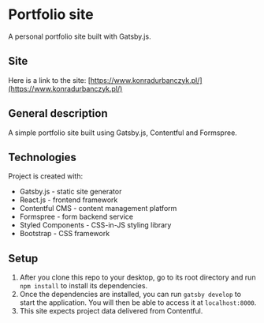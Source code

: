 # Portfolio site

A personal portfolio site built with Gatsby.js.

## Site

Here is a link to the site: [https://www.konradurbanczyk.pl/](https://www.konradurbanczyk.pl/)

## General description

A simple portfolio site built using Gatsby.js, Contentful and Formspree.

## Technologies

Project is created with:

* Gatsby.js - static site generator
* React.js - frontend framework
* Contentful CMS - content management platform
* Formspree - form backend service
* Styled Components - CSS-in-JS styling library 
* Bootstrap - CSS framework

## Setup

1. After you clone this repo to your desktop, go to its root directory and run `npm install` to install its dependencies.
2. Once the dependencies are installed, you can run `gatsby develop` to start the application. You will then be able to access it at `localhost:8000`.
3. This site expects project data delivered from Contentful.

